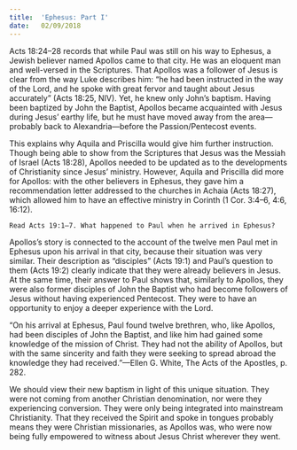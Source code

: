 ```yaml
---
title:  'Ephesus: Part I'
date:   02/09/2018
---
```


Acts 18:24–28 records that while Paul was still on his way to Ephesus, a Jewish believer named Apollos came to that city. He was an eloquent man and well-versed in the Scriptures. That Apollos was a follower of Jesus is clear from the way Luke describes him: “he had been instructed in the way of the Lord, and he spoke with great fervor and taught about Jesus accurately” (Acts 18:25, NIV). Yet, he knew only John’s baptism. Having been baptized by John the Baptist, Apollos became acquainted with Jesus during Jesus’ earthy life, but he must have moved away from the area—probably back to Alexandria—before the Passion/Pentecost events.

This explains why Aquila and Priscilla would give him further instruction. Though being able to show from the Scriptures that Jesus was the Messiah of Israel (Acts 18:28), Apollos needed to be updated as to the developments of Christianity since Jesus’ ministry. However, Aquila and Priscilla did more for Apollos: with the other believers in Ephesus, they gave him a recommendation letter addressed to the churches in Achaia (Acts 18:27), which allowed him to have an effective ministry in Corinth (1 Cor. 3:4–6, 4:6, 16:12).

`Read Acts 19:1–7. What happened to Paul when he arrived in Ephesus?`

Apollos’s story is connected to the account of the twelve men Paul met in Ephesus upon his arrival in that city, because their situation was very similar. Their description as “disciples” (Acts 19:1) and Paul’s question to them (Acts 19:2) clearly indicate that they were already believers in Jesus. At the same time, their answer to Paul shows that, similarly to Apollos, they were also former disciples of John the Baptist who had become followers of Jesus without having experienced Pentecost. They were to have an opportunity to enjoy a deeper experience with the Lord.

“On his arrival at Ephesus, Paul found twelve brethren, who, like Apollos, had been disciples of John the Baptist, and like him had gained some knowledge of the mission of Christ. They had not the ability of Apollos, but with the same sincerity and faith they were seeking to spread abroad the knowledge they had received.”—Ellen G. White, The Acts of the Apostles, p. 282.

We should view their new baptism in light of this unique situation. They were not coming from another Christian denomination, nor were they experiencing conversion. They were only being integrated into mainstream Christianity. That they received the Spirit and spoke in tongues probably means they were Christian missionaries, as Apollos was, who were now being fully empowered to witness about Jesus Christ wherever they went.